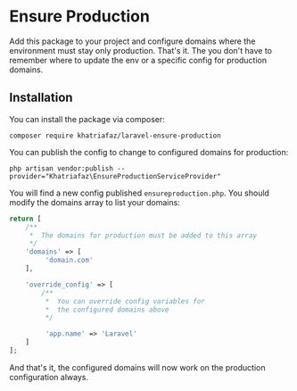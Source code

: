 
# Ensure Production

Add this package to your project and configure domains where the environment must stay only production.
That's it. The you don't have to remember where to update the env or a specific config for production domains.

## Installation
You can install the package via composer:

    composer require khatriafaz/laravel-ensure-production
You can publish the config to change to configured domains for production:

    php artisan vendor:publish --provider="Khatriafaz\EnsureProductionServiceProvider"

You will find a new config published `ensureproduction.php`.
You should modify the domains array to list your domains:

```php
return [
	/**
	 *	The domains for production must be added to this array
	 */
	'domains' => [
		 'domain.com'
	],

	'override_config' => [
		/**
		 *	You can override config variables for
		 *	the configured domains above
		 */

		 'app.name' => 'Laravel'
	]
];
```
And that's it, the configured domains will now work on the production configuration always.
